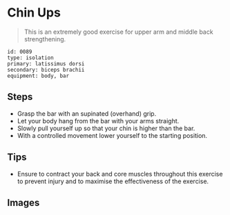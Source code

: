 # Chin Ups

> This is an extremely good exercise for upper arm and middle back strengthening.

``` 
id: 0089 
type: isolation 
primary: latissimus dorsi 
secondary: biceps brachii 
equipment: body, bar 
``` 


## Steps


 - Grasp the bar with an supinated (overhand) grip.
 - Let your body hang from the bar with your arms straight.
 - Slowly pull yourself up so that your chin is higher than the bar.
 - With a controlled movement lower yourself to the starting position.

## Tips


 - Ensure to contract your back and core muscles throughout this exercise to prevent injury and to maximise the effectiveness of the exercise.

## Images


